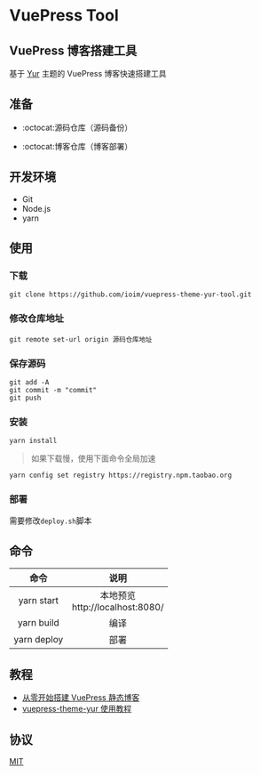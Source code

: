 # VuePress Tool

## VuePress 博客搭建工具

基于 [Yur](https://github.com/cnguu/vuepress-theme-yur) 主题的 VuePress 博客快速搭建工具

## 准备

- :octocat:源码仓库（源码备份）

- :octocat:博客仓库（博客部署）

## 开发环境

- Git
- Node.js
- yarn

## 使用

### 下载

```
git clone https://github.com/ioim/vuepress-theme-yur-tool.git
```

### 修改仓库地址

```
git remote set-url origin 源码仓库地址
```

### 保存源码

```
git add -A
git commit -m "commit"
git push
```

### 安装

```
yarn install
```

> 如果下载慢，使用下面命令全局加速

```
yarn config set registry https://registry.npm.taobao.org
```

### 部署

需要修改`deploy.sh`脚本

## 命令

| 命令 | 说明 |
| :-: | :-: |
| yarn start | 本地预览<br>http://localhost:8080/ |
| yarn build | 编译 |
| yarn deploy | 部署 |

## 教程

- [从零开始搭建 VuePress 静态博客](https://gleehub.com/other/cong-ling-kai-shi-da-jian-vuepress-jing-tai-bo-ke.html)
- [vuepress-theme-yur 使用教程](https://imwiki.cn/zh/theme/vuepress-theme-yur.html)

## 协议

[MIT](./LICENSE)